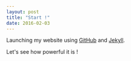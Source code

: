 ```yaml
---
layout: post
title: "Start !"
date: 2016-02-03
---
```


Launching my website using [GitHub](https://github.com/) and [Jekyll](http://jekyllrb.com).

Let's see how powerful it is !

